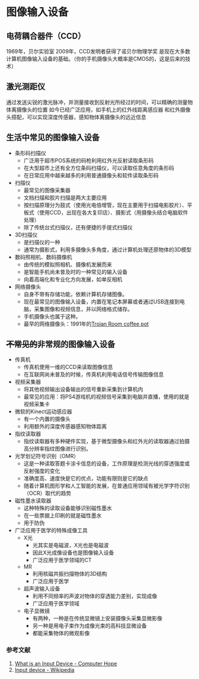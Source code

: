 #  图像输入设备

## 电荷耦合器件（CCD）
1969年，贝尔实验室
2009年，CCD发明者获得了诺贝尔物理学奖
是现在大多数计算机图像输入设备的基础。（你的手机摄像头大概率是CMOS的，这是后来的技术）

## 激光测距仪
通过发送尖锐的激光脉冲，并测量接收到反射光所经过的时间，可以精确的测量物体离摄像头的位置
如今已经广泛应用，如手机上的红外线距离感应器
和红外摄像头搭配，可以实现深度传感器，感知物体离摄像头的远近信息

## 生活中常见的图像输入设备
* 条形码扫描仪
  * 广泛用于超市POS系统的码枪利用红外光反射读取条形码
  * 在大型超市上还有全方位条码扫描仪，可以读取任意角度的条形码
  * 在日常应用中越来越多的利用普通摄像头和软件读取条形码
* 扫描仪
  * 最常见的图像采集器
  * 文档扫描和胶片扫描是两大主要应用
  * 按扫描原理分为鼓式（使用光电倍增管，现在主要用于扫描电影胶片）、平板式（使用CCD，出现在各大复印店）、摄影式（用摄像头结合电脑软件处理）
  * 除了传统台式扫描仪，还有便捷的手提式扫描仪
* 3D扫描仪
  * 是扫描仪的一种
  * 通常为摄影式，利用多摄像头多角度，通过计算机处理还原物体的3D模型
* 数码照相机、数码摄像机
  * 由传统的模拟照相机、摄像机发展而来
  * 是智能手机尚未普及时的一种常见的输入设备
  * 向着高端化和专业化方向发展，如单反相机
* 网络摄像头
  * 自身不带有存储功能，依赖计算机存储图像。
  * 现在最常见的图像输入设备，内置在笔记本屏幕或者通过USB连接到电脑，采集图像和视频信息，并以网络格式储存。
  * 手机摄像头也属于这种。
  * 最早的网络摄像头：1991年的[Trojan Room coffee pot](https://en.wikipedia.org/wiki/Trojan_Room_coffee_pot)

## ~~不常见的~~非常规的图像输入设备
* 传真机
  * 传真机使用一维的CCD来读取图像信息
  * 在互联网尚未普及的时候，传真机利用电话信号传输图像信息
* 视频采集器
  * 将其他视频输出设备输出的信号重新采集到计算机内
  * 最常见的应用：将PS4游戏机的视频信号采集到电脑并直播，使用的就是视频采集卡
* 微软的Kinect运动感应器
  * 有一个内置的摄像头
  * 利用额外的深度传感器感知物体距离
* 指纹读取器
  * 指纹读取器有多种硬件实现，基于微型摄像头和红外光的读取器通过拍摄高分辨率指纹图像进行识别。
* 光学划记符号识别（OMR）
  * 这是一种读取答题卡涂卡信息的设备，工作原理是检测光线的穿透强度或反射强度的变化
  * 准确度高、速度快是它的优点，功能有限则是它的缺点
  * 随着计算机图形学和人工智能的发展，在普通应用领域有被光学字符识别（OCR）取代的趋势
* 磁性墨水读取器
  * 这种特殊的读取设备能够识别磁性墨水
  * 在一些票据上印刷的就是磁性墨水
  * 用于防伪
* 广泛应用于医学的特殊成像工具
  * X光
    * 光其实是电磁波，X光也是电磁波
    * 因此X光成像设备也是图像输入设备
    * 广泛应用于医学领域的CT
  * MR
    * 利用核磁共振扫描物体的3D结构
    * 广泛应用于医学
  * 超声波输入设备
    * 利用不同频率的声波对物体的穿透能力差别，实现成像
    * 广泛应用于医学领域
  * 电子显微镜
    * 有两种，一种是在传统显微镜上安装摄像头采集显微影像
    * 另一种是用电子束作为成像光束的高科技显微设备
    * 都能采集物体的微观影像



### 参考文献
1. [What is an Input Device - Computer Hope](https://www.computerhope.com/jargon/i/inputdev.htm)
2. [Input device - Wikipedia](https://en.wikipedia.org/wiki/Input_device#Video_input_devices)